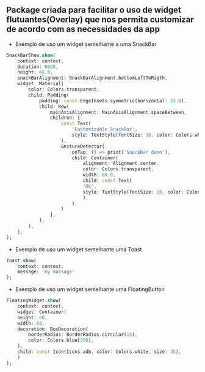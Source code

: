 ## Package criada para facilitar o uso de widget flutuantes(Overlay) que nos permita customizar de acordo com as necessidades da app


 - Exemplo de uso um widget semelhante a uma SnackBar
```dart
SnackBarShow.show(
    context: context,
    duration: 6000,
    height: 48.0,
    snackBarAlignment: SnackBarAlignment.bottomLeftToRigth,
    widget: Material(
        color: Colors.transparent,
        child: Padding(
            padding: const EdgeInsets.symmetric(horizontal: 22.0),
            child: Row(
                mainAxisAlignment: MainAxisAlignment.spaceBetween,
                children: [
                    const Text(
                        'Customizable SnackBar',
                        style: TextStyle(fontSize: 16, color: Colors.white),
                    ),
                    GestureDetector(
                        onTap: () => print('SnackBar demo'),
                        child: Container(
                            alignment: Alignment.center,
                            color: Colors.transparent,
                            width: 60.0,
                            child: const Text(
                            'Ok',
                            style: TextStyle(fontSize: 16, color: Colors.white),
                            ),
                        ),
                    )
                ],
            ),
        ),
    ),
);
```


- Exemplo de uso um widget semelhante uma Toast
```dart
Toast.show(
    context: context,
    message: 'my massage'
);
```


- Exemplo de uso um widget semelhante uma FloatingButton
```dart
FloatingWidget.show(
    context: context,
    widget: Container(
    height: 60,
    width: 60,
    decoration: BoxDecoration(
        borderRadius: BorderRadius.circular(15),
        color: Colors.blue[300],
    ),
    child: const Icon(Icons.adb, color: Colors.white, size: 35),
    )
);
```

